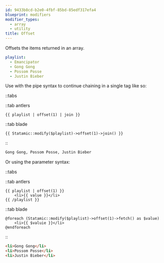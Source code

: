 ```yaml
---
id: 9433b8cd-b2e0-4fbf-85bd-85edf317efa4
blueprint: modifiers
modifier_types:
  - array
  - utility
title: Offset
---
```

Offsets the items returned in an array.

```yaml
playlist:
  - Emancipator
  - Gong Gong
  - Possom Posse
  - Justin Bieber
```

Use with the pipe syntax to continue chaining in a single tag like so:

::tabs

::tab antlers
```antlers
{{ playlist | offset(1) | join }}
```
::tab blade
```blade
{{ Statamic::modify($playlist)->offset(1)->join() }}
```
::

```html
Gong Gong, Possom Posse, Justin Bieber
```

Or using the parameter syntax:

::tabs

::tab antlers
```antlers
{{ playlist | offset(1) }}
    <li>{{ value }}</li>
{{ /playlist }}
```

::tab blade

```blade
@foreach (Statamic::modify($playlist)->offset(1)->fetch() as $value)
    <li>{{ $valuie }}</li>
@endforeach
```
::

```html
<li>Gong Gong</li>
<li>Possom Posse</li>
<li>Justin Bieber</li>
```

